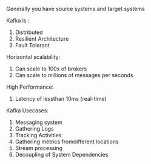 Generally you have source systems and target systems

Kafka is :

1. Distributed
2. Resilient Architecture
3. Fault Tolerant

Horizontal scalability:

1. Can scale to 100s of brokers
2. Can scale to millions of messages per seconds

High Performance:

1. Latency of lessthan 10ms (real-time)

Kafka Usecases:

1. Messaging system
2. Gathering Logs
3. Tracking Activities
4. Gathering metrics fromdifferent locations
5. Stream processing
6. Decoupling of System Dependencies
